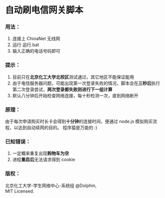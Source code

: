 # 自动刷电信网关脚本 #

### 用法： ###

1. 连接上 ChinaNet 无线网
2. 运行 运行.bat
3. 输入正确的电话号码即可

### 提示： ###

1. 目前只在**北京化工大学北校区**测试通过，其它地区不能保证能用
2. 由于电信服务器问题，可能出现第一次登录失败的情况，脚本会在**三秒后**执行第二次登录尝试，**两次登录都失败则进行下一组计算**
3. 默认八分钟后开始检查网络连接，每十秒检测一次，直到网络断开

### 原理： ###

由于每次申请购买时长卡会得到**十分钟**的连接时间，便通过 node.js 模拟购买流程，以达到自动续网的目的。
程序猿是万能的 :)

### 已知错误： ###
1. 一定概率重复出现**购物车为空**
2. 进程**重启后**无法请求得到 cookie

### 版权： ###

北京化工大学-学生网络中心-系统组 @Dolphin,   
MIT Licensed.
